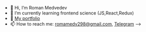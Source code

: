 

- 👋 Hi, I’m Roman Medvedev
- 🌱 I’m currently learning frontend science (JS,React,Redux)
- 👯 [My portfolio](https://qqqrqq.github.io/portfolio/)
- 📫 How to reach me: romamedv298@gmail.com, [Telegram](https://t.me/jajajaja21)
-->
